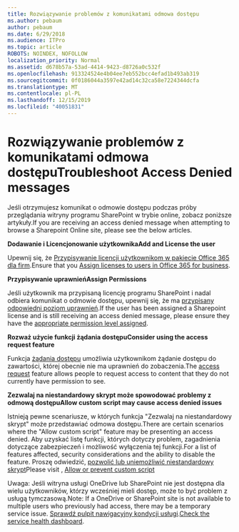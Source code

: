 ```yaml
---
title: Rozwiązywanie problemów z komunikatami odmowa dostępu
ms.author: pebaum
author: pebaum
ms.date: 6/29/2018
ms.audience: ITPro
ms.topic: article
ROBOTS: NOINDEX, NOFOLLOW
localization_priority: Normal
ms.assetid: d678b57a-53ad-4414-9423-d8726a0c532f
ms.openlocfilehash: 913324524e4b04ee7eb552bcc4efad1b493ab319
ms.sourcegitcommit: 0f0186044a3597e42ad14c32ca58e7224344dcfa
ms.translationtype: MT
ms.contentlocale: pl-PL
ms.lasthandoff: 12/15/2019
ms.locfileid: "40051831"
---
```

# <a name="troubleshoot-access-denied-messages"></a><span data-ttu-id="9766e-102">Rozwiązywanie problemów z komunikatami odmowa dostępu</span><span class="sxs-lookup"><span data-stu-id="9766e-102">Troubleshoot Access Denied messages</span></span>

<span data-ttu-id="9766e-103">Jeśli otrzymujesz komunikat o odmowie dostępu podczas próby przeglądania witryny programu SharePoint w trybie online, zobacz poniższe artykuły.</span><span class="sxs-lookup"><span data-stu-id="9766e-103">If you are receiving an access denied message when attempting to browse a Sharepoint Online site, please see the below articles.</span></span>

<span data-ttu-id="9766e-104">**Dodawanie i Licencjonowanie użytkownika**</span><span class="sxs-lookup"><span data-stu-id="9766e-104">**Add and License the user**</span></span>

<span data-ttu-id="9766e-105">Upewnij się, że [Przypisywanie licencji użytkownikom w pakiecie Office 365 dla firm](https://docs.microsoft.com/office365/admin/subscriptions-and-billing/assign-licenses-to-users?view=o365-worldwide&amp;tabs=One).</span><span class="sxs-lookup"><span data-stu-id="9766e-105">Ensure that you [Assign licenses to users in Office 365 for business](https://docs.microsoft.com/office365/admin/subscriptions-and-billing/assign-licenses-to-users?view=o365-worldwide&amp;tabs=One).</span></span>

<span data-ttu-id="9766e-106">**Przypisywanie uprawnień**</span><span class="sxs-lookup"><span data-stu-id="9766e-106">**Assign Permissions**</span></span>

<span data-ttu-id="9766e-107">Jeśli użytkownik ma przypisaną licencję programu SharePoint i nadal odbiera komunikat o odmowie dostępu, upewnij się, że ma [przypisany odpowiedni poziom uprawnień](https://docs.microsoft.com/sharepoint/understanding-permission-levels).</span><span class="sxs-lookup"><span data-stu-id="9766e-107">If the user has been assigned a Sharepoint license and is still receiving an access denied message, please ensure they have the [appropriate permission level assigned](https://docs.microsoft.com/sharepoint/understanding-permission-levels).</span></span>

<span data-ttu-id="9766e-108">**Rozważ użycie funkcji żądania dostępu**</span><span class="sxs-lookup"><span data-stu-id="9766e-108">**Consider using the access request feature**</span></span>

<span data-ttu-id="9766e-109">Funkcja [żądania dostępu](https://support.office.com/article/Set-up-and-manage-access-requests-94B26E0B-2822-49D4-929A-8455698654B3) umożliwia użytkownikom żądanie dostępu do zawartości, której obecnie nie ma uprawnień do zobaczenia.</span><span class="sxs-lookup"><span data-stu-id="9766e-109">The [access request](https://support.office.com/article/Set-up-and-manage-access-requests-94B26E0B-2822-49D4-929A-8455698654B3) feature allows people to request access to content that they do not currently have permission to see.</span></span> 

<span data-ttu-id="9766e-110">**Zezwalaj na niestandardowy skrypt może spowodować problemy z odmową dostępu**</span><span class="sxs-lookup"><span data-stu-id="9766e-110">**Allow custom script may cause access denied issues**</span></span>

<span data-ttu-id="9766e-111">Istnieją pewne scenariusze, w których funkcja "Zezwalaj na niestandardowy skrypt" może przedstawiać odmowa dostępu.</span><span class="sxs-lookup"><span data-stu-id="9766e-111">There are certain scenarios where the "Allow custom script" feature may be presenting an access denied.</span></span> <span data-ttu-id="9766e-112">Aby uzyskać listę funkcji, których dotyczy problem, zagadnienia dotyczące zabezpieczeń i możliwość wyłączenia tej funkcji.</span><span class="sxs-lookup"><span data-stu-id="9766e-112">For a list of features affected, security considerations and the ability to disable the feature.</span></span> <span data-ttu-id="9766e-113">Proszę odwiedzić, [pozwolić lub uniemożliwić niestandardowy skrypt](https://docs.microsoft.com/sharepoint/allow-or-prevent-custom-script)</span><span class="sxs-lookup"><span data-stu-id="9766e-113">Please visit , [Allow or prevent custom script](https://docs.microsoft.com/sharepoint/allow-or-prevent-custom-script)</span></span>

<span data-ttu-id="9766e-114">Uwaga: Jeśli witryna usługi OneDrive lub SharePoint nie jest dostępna dla wielu użytkowników, którzy wcześniej mieli dostęp, może to być problem z usługą tymczasową.</span><span class="sxs-lookup"><span data-stu-id="9766e-114">Note: If a OneDrive or SharePoint site is not available to multiple users who previously had access, there may be a temporary service issue.</span></span> <span data-ttu-id="9766e-115">[Sprawdź pulpit nawigacyjny kondycji usługi](https://portal.office.com/adminportal/home#/servicehealth).</span><span class="sxs-lookup"><span data-stu-id="9766e-115">[Check the service health dashboard](https://portal.office.com/adminportal/home#/servicehealth).</span></span>


  

